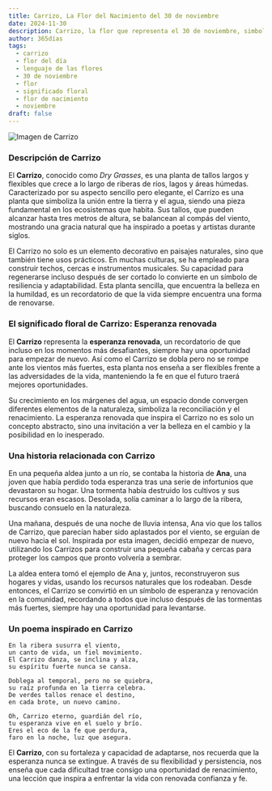 ```yaml
---
title: Carrizo, La Flor del Nacimiento del 30 de noviembre
date: 2024-11-30
description: Carrizo, la flor que representa el 30 de noviembre, simboliza Esperanza renovada. Descubre su fascinante historia, significado en el lenguaje de las flores y una poesía que celebra su belleza.
author: 365días
tags:
  - carrizo
  - flor del día
  - lenguaje de las flores
  - 30 de noviembre
  - flor
  - significado floral
  - flor de nacimiento
  - noviembre
draft: false
---
```


![Imagen de Carrizo](https://cdn.pixabay.com/photo/2015/12/11/11/01/leaves-1087952_1280.jpg#center)


### Descripción de Carrizo

El **Carrizo**, conocido como _Dry Grasses_, es una planta de tallos largos y flexibles que crece a lo largo de riberas de ríos, lagos y áreas húmedas. Caracterizado por su aspecto sencillo pero elegante, el Carrizo es una planta que simboliza la unión entre la tierra y el agua, siendo una pieza fundamental en los ecosistemas que habita. Sus tallos, que pueden alcanzar hasta tres metros de altura, se balancean al compás del viento, mostrando una gracia natural que ha inspirado a poetas y artistas durante siglos.

El Carrizo no solo es un elemento decorativo en paisajes naturales, sino que también tiene usos prácticos. En muchas culturas, se ha empleado para construir techos, cercas e instrumentos musicales. Su capacidad para regenerarse incluso después de ser cortado lo convierte en un símbolo de resiliencia y adaptabilidad. Esta planta sencilla, que encuentra la belleza en la humildad, es un recordatorio de que la vida siempre encuentra una forma de renovarse.

### El significado floral de Carrizo: Esperanza renovada

El **Carrizo** representa la **esperanza renovada**, un recordatorio de que incluso en los momentos más desafiantes, siempre hay una oportunidad para empezar de nuevo. Así como el Carrizo se dobla pero no se rompe ante los vientos más fuertes, esta planta nos enseña a ser flexibles frente a las adversidades de la vida, manteniendo la fe en que el futuro traerá mejores oportunidades.

Su crecimiento en los márgenes del agua, un espacio donde convergen diferentes elementos de la naturaleza, simboliza la reconciliación y el renacimiento. La esperanza renovada que inspira el Carrizo no es solo un concepto abstracto, sino una invitación a ver la belleza en el cambio y la posibilidad en lo inesperado.

### Una historia relacionada con Carrizo

En una pequeña aldea junto a un río, se contaba la historia de **Ana**, una joven que había perdido toda esperanza tras una serie de infortunios que devastaron su hogar. Una tormenta había destruido los cultivos y sus recursos eran escasos. Desolada, solía caminar a lo largo de la ribera, buscando consuelo en la naturaleza.

Una mañana, después de una noche de lluvia intensa, Ana vio que los tallos de Carrizo, que parecían haber sido aplastados por el viento, se erguían de nuevo hacia el sol. Inspirada por esta imagen, decidió empezar de nuevo, utilizando los Carrizos para construir una pequeña cabaña y cercas para proteger los campos que pronto volvería a sembrar.

La aldea entera tomó el ejemplo de Ana y, juntos, reconstruyeron sus hogares y vidas, usando los recursos naturales que los rodeaban. Desde entonces, el Carrizo se convirtió en un símbolo de esperanza y renovación en la comunidad, recordando a todos que incluso después de las tormentas más fuertes, siempre hay una oportunidad para levantarse.

### Un poema inspirado en Carrizo

```
En la ribera susurra el viento,  
un canto de vida, un fiel movimiento.  
El Carrizo danza, se inclina y alza,  
su espíritu fuerte nunca se cansa.

Doblega al temporal, pero no se quiebra,  
su raíz profunda en la tierra celebra.  
De verdes tallos renace el destino,  
en cada brote, un nuevo camino.

Oh, Carrizo eterno, guardián del río,  
tu esperanza vive en el suelo y brío.  
Eres el eco de la fe que perdura,  
faro en la noche, luz que asegura.
```

El **Carrizo**, con su fortaleza y capacidad de adaptarse, nos recuerda que la esperanza nunca se extingue. A través de su flexibilidad y persistencia, nos enseña que cada dificultad trae consigo una oportunidad de renacimiento, una lección que inspira a enfrentar la vida con renovada confianza y fe.